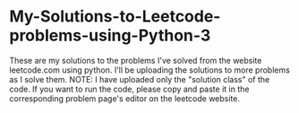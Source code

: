 # My-Solutions-to-Leetcode-problems-using-Python-3
These are my solutions to the problems I've solved from the website leetcode.com using python. I'll be uploading the solutions to more problems as I solve them. NOTE: I have uploaded only the "solution class" of the code. If you want to run the code, please copy and paste it in the corresponding problem page's editor on the leetcode website.
